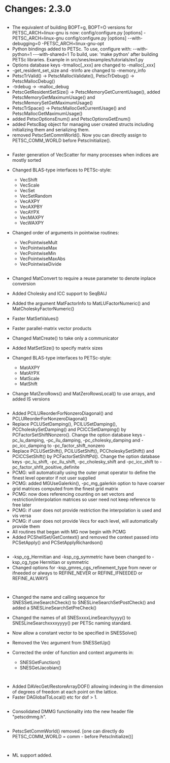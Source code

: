 # Changes: 2.3.0

```{rubric} General:
```

- The equivalent of building BOPT=g, BOPT=O versions for
  PETSC_ARCH=linux-gnu is now: config/configure.py [options]
  -PETSC_ARCH=linux-gnu config/configure.py [options]
  --with-debugging=0 -PETSC_ARCH=linux-gnu-opt
- Python bindings added to PETSc. To use, configure with:
  --with-python=1 ---with-shared=1 To build, use: 'make python'
  after building PETSc libraries. Example in
  src/snes/examples/tutorials/ex1.py
- Options database keys -trmalloc[\_xxx] are changed to -malloc[\_xxx]
- -get_resident_set_size and -trinfo are changed to -memory_info
- PetscTrValid() -> PetscMallocValidate(), PetscTrDebug() ->
  PetscMallocDebug()
- -trdebug -> -malloc_debug
- PetscGetResidentSetSize() -> PetscMemoryGetCurrentUsage(), added
  PetscMemoryGetMaximumUsage() and PetscMemorySetGetMaximumUsage()
- PetscTrSpace() -> PetscMallocGetCurrentUsage() and
  PetscMallocGetMaximumUsage()
- added PetscOptionsEnum() and PetscOptionsGetEnum()
- added PetscBag object for managing user created structs including
  initializing them and serializing them.
- removed PetscSetCommWorld(). Now you can directly assign to
  PETSC_COMM_WORLD before PetscInitialize().

```{rubric} Vec:
```

- Faster generation of VecScatter for many processes when indices
  are mostly sorted

- Changed BLAS-type interfaces to PETSc-style:

  - VecShift
  - VecScale
  - VecSet
  - VecSetRandom
  - VecAXPY
  - VecAXPBY
  - VecAYPX
  - VecMAXPY
  - VecWAXPY

- Changed order of arguments in pointwise routines:

  - VecPointwiseMult
  - VecPointwiseMax
  - VecPointwiseMin
  - VecPointwiseMaxAbs
  - VecPointwiseDivide

```{rubric} Mat:
```

- Changed MatConvert to require a reuse parameter to denote inplace
  conversion

- Added Cholesky and ICC support to SeqBAIJ

- Added the argument MatFactorInfo to MatLUFactorNumeric() and
  MatCholeskyFactorNumeric()

- Faster MatSetValues()

- Faster parallel-matrix vector products

- Changed MatCreate() to take only a communicator

- Added MatSetSize() to specify matrix sizes

- Changed BLAS-type interfaces to PETSc-style:

  - MatAXPY
  - MatAYPX
  - MatScale
  - MatShift

- Change MatZeroRows() and MatZeroRowsLocal() to use arrays, and
  added IS versions

```{rubric} PC:
```

- Added PCILUReorderForNonzeroDiagonal() and
  PCLUReorderForNonzeroDiagonal()
- Replace PCLUSetDamping(), PCILUSetDamping(),
  PCCholeskySetDamping() and PCICCSetDamping() by
  PCFactorSetShiftNonzero(). Change the option database keys
  -pc_lu_damping, -pc_ilu_damping, -pc_cholesky_damping and
  -pc_icc_damping to -pc_factor_shift_nonzero
- Replace PCLUSetShift(), PCILUSetShift(), PCCholeskySetShift() and
  PCICCSetShift() by PCFactorSetShiftPd(). Change the option
  database keys -pc_lu_shift, -pc_ilu_shift, -pc_cholesky_shift and
  -pc_icc_shift to -pc_factor_shfit_positive_definite
- PCMG: will automatically using the outer pmat operator to define
  the finest level operator if not user supplied
- PCMG: added MGUseGalerkin(), -pc_mg_galerkin option to have
  coarser grid matrices computed from the finest grid matrix
- PCMG: now does referencing counting on set vectors and
  restriction/interpolation matrices so user need not keep reference
  to free later
- PCMG: if user does not provide restriction the interpolation is
  used and vis versa
- PCMG: if user does not provide Vecs for each level, will
  automatically provide them
- All routines that began with MG now begin with PCMG
- Added PCShellSet/GetContext() and removed the context passed into
  PCSetApply() and PCSetApplyRichardson()

```{rubric} KSP:
```

- -ksp_cg_Hermitian and -ksp_cg_symmetric have been changed to
  -ksp_cg_type Hermitian or symmetric
- Changed options for -ksp_gmres_cgs_refinement_type from never or
  ifneeded or always to REFINE_NEVER or REFINE_IFNEEDED or
  REFINE_ALWAYS

```{rubric} config/configure.py:
```

```{rubric} SNES:
```

- Changed the name and calling sequence for SNESSetLineSearchCheck()
  to SNESLineSearchSetPostCheck() and added a
  SNESLineSearchSetPreCheck()

- Changed the names of all SNESxxxxLineSearchyyyy() to
  SNESLineSearchxxxxyyyy() per PETSc naming standard.

- Now allow a constant vector to be specified in SNESSolve()

- Removed the Vec argument from SNESSetUp()

- Corrected the order of function and context arguments in:

  - SNESGetFunction()
  - SNESGetJacobian()

```{rubric} TS:
```

```{rubric} DA:
```

- Added DAVecGet/RestoreArrayDOF() allowing indexing in the
  dimension of degrees of freedom at each point on the lattice.
- Faster DAGlobalToLocal() etc for dof > 1.

```{rubric} DMMG:
```

- Consolidated DMMG functionality into the new header file
  "petscdmmg.h".

```{rubric} SYS:
```

- PetscSetCommWorld() removed. [one can directly do PETSC_COMM_WORLD
  = comm - before PetscInitialize()]

```{rubric} Fortran:
```

```{rubric} ExternalPackages:
```

- ML support added.
